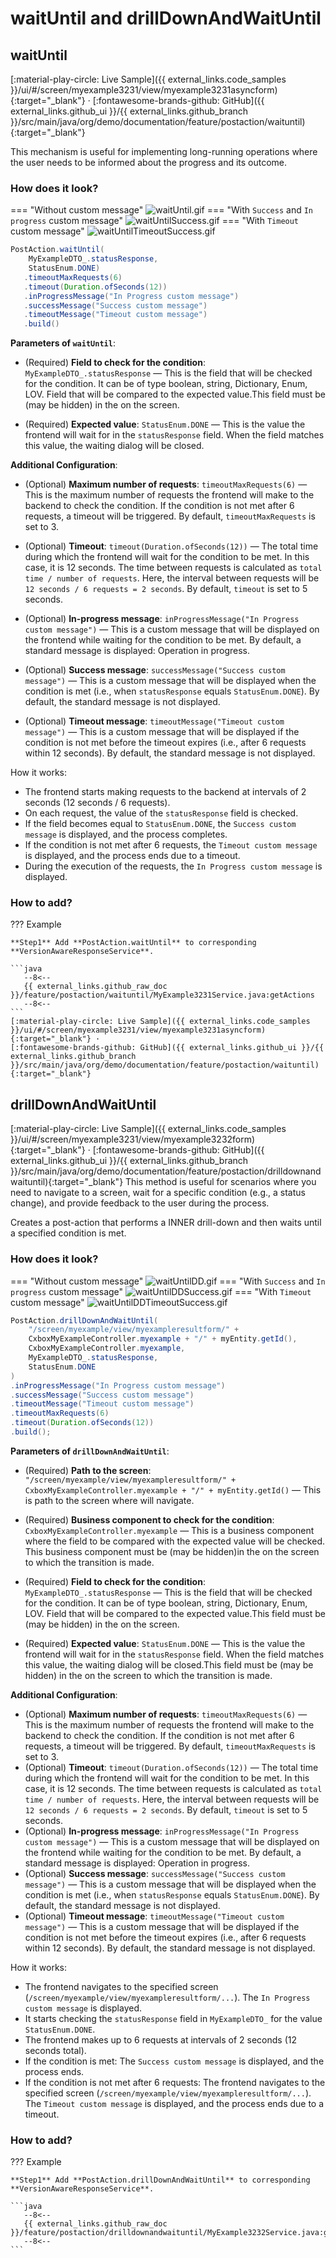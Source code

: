 # waitUntil and drillDownAndWaitUntil
 
## waitUntil
[:material-play-circle: Live Sample]({{ external_links.code_samples }}/ui/#/screen/myexample3231/view/myexample3231asyncform){:target="_blank"} ·
[:fontawesome-brands-github: GitHub]({{ external_links.github_ui }}/{{ external_links.github_branch }}/src/main/java/org/demo/documentation/feature/postaction/waituntil){:target="_blank"}

This mechanism is useful for implementing long-running operations where the user needs to be informed about the progress and its outcome.

### How does it look?
=== "Without custom message"
    ![waitUntil.gif](waitUntil.gif)
=== "With `Success` and `In progress` custom message"
    ![waitUntilSuccess.gif](waitUntilSuccess.gif)
=== "With `Timeout` custom message"
    ![waitUntilTimeoutSuccess.gif](waitUntilTimeoutSuccess.gif)


```java
PostAction.waitUntil(
    MyExampleDTO_.statusResponse, 
    StatusEnum.DONE)                
   .timeoutMaxRequests(6)          
   .timeout(Duration.ofSeconds(12))  
   .inProgressMessage("In Progress custom message")  
   .successMessage("Success custom message")       
   .timeoutMessage("Timeout custom message")      
   .build()
```
**Parameters of `waitUntil`**:

* (Required) **Field to check for the condition**:
    `MyExampleDTO_.statusResponse` — This is the field that will be checked for the condition. It can be of type boolean, string, Dictionary, Enum, LOV. 
   Field that will be compared to the expected value.This field must be (may be hidden) in the  on the screen.

* (Required) **Expected value**:
    `StatusEnum.DONE` — This is the value the frontend will wait for in the `statusResponse` field.
   When the field matches this value, the waiting dialog will be closed.

**Additional Configuration**:

* (Optional) **Maximum number of requests**:
     `timeoutMaxRequests(6)` — This is the maximum number of requests the frontend will make to the backend to check the condition. If the condition is not met after 6 requests, a timeout will be triggered.
        By default, `timeoutMaxRequests` is set to 3.
 
* (Optional) **Timeout**:
      `timeout(Duration.ofSeconds(12))` — The total time during which the frontend will wait for the condition to be met. In this case, it is 12 seconds. The time between requests is calculated as `total time / number of requests`. Here, the interval between requests will be `12 seconds / 6 requests = 2 seconds`.
   By default, `timeout` is set to 5 seconds.
* (Optional) **In-progress message**:
    `inProgressMessage("In Progress custom message")` — This is a custom message that will be displayed on the frontend while waiting for the condition to be met.
      By default, a standard message is displayed: Operation in progress. 
* (Optional) **Success message**:
      `successMessage("Success custom message")` — This is a custom message that will be displayed when the condition is met (i.e., when `statusResponse` equals `StatusEnum.DONE`).
      By default, the standard message is not displayed.
* (Optional) **Timeout message**:
    `timeoutMessage("Timeout custom message")` — This is a custom message that will be displayed if the condition is not met before the timeout expires (i.e., after 6 requests within 12 seconds).
      By default, the standard message is not displayed.

How it works:

- The frontend starts making requests to the backend at intervals of 2 seconds (12 seconds / 6 requests).
- On each request, the value of the `statusResponse` field is checked.
- If the field becomes equal to `StatusEnum.DONE`, the `Success custom message` is displayed, and the process completes.
- If the condition is not met after 6 requests, the `Timeout custom message` is displayed, and the process ends due to a timeout.
- During the execution of the requests, the `In Progress custom message` is displayed.


###  <a id="Howtoaddbacis">How to add?</a>
??? Example

    **Step1** Add **PostAction.waitUntil** to corresponding **VersionAwareResponseService**. 

    ```java
       --8<--
       {{ external_links.github_raw_doc }}/feature/postaction/waituntil/MyExample3231Service.java:getActions
       --8<--
    ```
    [:material-play-circle: Live Sample]({{ external_links.code_samples }}/ui/#/screen/myexample3231/view/myexample3231asyncform){:target="_blank"} ·
    [:fontawesome-brands-github: GitHub]({{ external_links.github_ui }}/{{ external_links.github_branch }}/src/main/java/org/demo/documentation/feature/postaction/waituntil){:target="_blank"}

 
## drillDownAndWaitUntil
[:material-play-circle: Live Sample]({{ external_links.code_samples }}/ui/#/screen/myexample3231/view/myexample3232form){:target="_blank"} ·
[:fontawesome-brands-github: GitHub]({{ external_links.github_ui }}/{{ external_links.github_branch }}/src/main/java/org/demo/documentation/feature/postaction/drilldownandwaituntil){:target="_blank"}
This method is useful for scenarios where you need to navigate to a screen, wait for a specific condition (e.g., a status change), and provide feedback to the user during the process.

Creates a post-action that performs a INNER drill-down and then waits until a specified condition is met.

### How does it look?
=== "Without custom message"
    ![waitUntilDD.gif](waitUntil.gif)
=== "With `Success` and `In progress` custom message"
    ![waitUntilDDSuccess.gif](waitUntilSuccess.gif)
=== "With `Timeout` custom message"
    ![waitUntilDDTimeoutSuccess.gif](waitUntilTimeoutSuccess.gif)

```java
PostAction.drillDownAndWaitUntil(
    "/screen/myexample/view/myexampleresultform/" +
    CxboxMyExampleController.myexample + "/" + myEntity.getId(),
    CxboxMyExampleController.myexample,
    MyExampleDTO_.statusResponse,
    StatusEnum.DONE
)
.inProgressMessage("In Progress custom message")
.successMessage("Success custom message")
.timeoutMessage("Timeout custom message")
.timeoutMaxRequests(6)
.timeout(Duration.ofSeconds(12))
.build();
```

**Parameters of `drillDownAndWaitUntil`**:

* (Required) **Path to the screen**:
    `"/screen/myexample/view/myexampleresultform/" +
     CxboxMyExampleController.myexample + "/" + myEntity.getId()` — This is path to the screen where will navigate.

* (Required) **Business component to check for the condition**:
    `CxboxMyExampleController.myexample` —  This is a business component where the field to be compared with the expected value will be checked.
  This business component must be (may be hidden)in the  on the screen to which the transition is made.

* (Required) **Field to check for the condition**:
  `MyExampleDTO_.statusResponse` — This is the field that will be checked for the condition. It can be of type boolean, string, Dictionary, Enum, LOV.
  Field that will be compared to the expected value.This field must be (may be hidden) in the  on the screen.

* (Required) **Expected value**:
    `StatusEnum.DONE` — This is the value the frontend will wait for in the `statusResponse` field.
     When the field matches this value, the waiting dialog will be closed.This field must be (may be hidden) in the  on the screen to which the transition is made.

**Additional Configuration**:

* (Optional) **Maximum number of requests**:
    `timeoutMaxRequests(6)` — This is the maximum number of requests the frontend will make to the backend to check the condition. If the condition is not met after 6 requests, a timeout will be triggered.
   By default, `timeoutMaxRequests` is set to 3.
* (Optional) **Timeout**:
    `timeout(Duration.ofSeconds(12))` — The total time during which the frontend will wait for the condition to be met. In this case, it is 12 seconds. The time between requests is calculated as `total time / number of requests`. Here, the interval between requests will be `12 seconds / 6 requests = 2 seconds`.
   By default, `timeout` is set to 5 seconds.
* (Optional) **In-progress message**:
    `inProgressMessage("In Progress custom message")` — This is a custom message that will be displayed on the frontend while waiting for the condition to be met.
     By default, a standard message is displayed: Operation in progress.
* (Optional) **Success message**:
    `successMessage("Success custom message")` — This is a custom message that will be displayed when the condition is met (i.e., when `statusResponse` equals `StatusEnum.DONE`).
     By default, the standard message is not displayed.
* (Optional) **Timeout message**:
     `timeoutMessage("Timeout custom message")` — This is a custom message that will be displayed if the condition is not met before the timeout expires (i.e., after 6 requests within 12 seconds).
     By default, the standard message is not displayed. 
 
How it works:

- The frontend navigates to the specified screen (`/screen/myexample/view/myexampleresultform/...`). The `In Progress custom message` is displayed.
- It starts checking the `statusResponse` field in `MyExampleDTO_` for the value `StatusEnum.DONE`.
- The frontend makes up to 6 requests at intervals of 2 seconds (12 seconds total).
- If the condition is met:
  The `Success custom message` is displayed, and the process ends.
- If the condition is not met after 6 requests:
  The frontend navigates to the specified screen (`/screen/myexample/view/myexampleresultform/...`).
  The `Timeout custom message` is displayed, and the process ends due to a timeout.

###  <a id="Howtoaddbacis">How to add?</a>
??? Example

    **Step1** Add **PostAction.drillDownAndWaitUntil** to corresponding **VersionAwareResponseService**. 

    ```java
       --8<--
       {{ external_links.github_raw_doc }}/feature/postaction/drilldownandwaituntil/MyExample3232Service.java:getActions
       --8<--
    ```
 